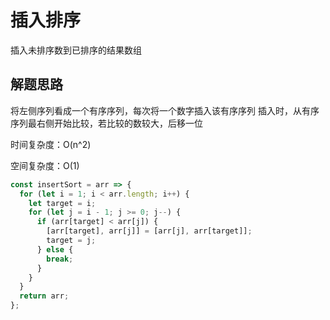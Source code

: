 # 插入排序

插入未排序数到已排序的结果数组

## 解题思路

将左侧序列看成一个有序序列，每次将一个数字插入该有序序列
插入时，从有序序列最右侧开始比较，若比较的数较大，后移一位

时间复杂度：O(n^2)

空间复杂度：O(1)

```js
const insertSort = arr => {
  for (let i = 1; i < arr.length; i++) {
    let target = i;
    for (let j = i - 1; j >= 0; j--) {
      if (arr[target] < arr[j]) {
        [arr[target], arr[j]] = [arr[j], arr[target]];
        target = j;
      } else {
        break;
      }
    }
  }
  return arr;
};
```
